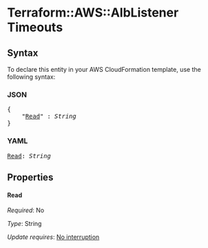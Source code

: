 # Terraform::AWS::AlbListener Timeouts

## Syntax

To declare this entity in your AWS CloudFormation template, use the following syntax:

### JSON

<pre>
{
    "<a href="#read" title="Read">Read</a>" : <i>String</i>
}
</pre>

### YAML

<pre>
<a href="#read" title="Read">Read</a>: <i>String</i>
</pre>

## Properties

#### Read

_Required_: No

_Type_: String

_Update requires_: [No interruption](https://docs.aws.amazon.com/AWSCloudFormation/latest/UserGuide/using-cfn-updating-stacks-update-behaviors.html#update-no-interrupt)

